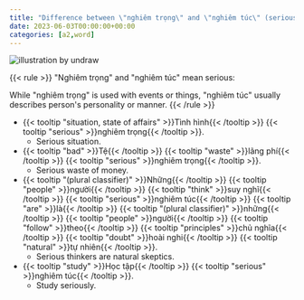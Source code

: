 ```yaml
---
title: "Difference between \"nghiêm trọng\" and \"nghiêm túc\" (serious)"
date: 2023-06-03T00:00:00+00:00
categories: [a2,word]
---
```


![illustration by undraw](/images/undraw/undraw_career_progress_ivdb.png)

{{< rule >}}
"Nghiêm trọng" and "nghiêm túc" mean serious:

While "nghiêm trọng" is used with events or things,
"nghiêm túc" usually describes person's personality or manner.
{{< /rule >}}

- {{< tooltip "situation, state of affairs" >}}Tình hình{{< /tooltip >}}
  {{< tooltip "serious" >}}nghiêm trọng{{< /tooltip >}}.
    - Serious situation.
- {{< tooltip "bad" >}}Tệ{{< /tooltip >}}
  {{< tooltip "waste" >}}lãng phí{{< /tooltip >}}
  {{< tooltip "serious" >}}nghiêm trọng{{< /tooltip >}}.
    - Serious waste of money.
- {{< tooltip "(plural classifier)" >}}Những{{< /tooltip >}}
  {{< tooltip "people" >}}người{{< /tooltip >}}
  {{< tooltip "think" >}}suy nghĩ{{< /tooltip >}}
  {{< tooltip "serious" >}}nghiêm túc{{< /tooltip >}}
  {{< tooltip "are" >}}là{{< /tooltip >}}
  {{< tooltip "(plural classifier)" >}}những{{< /tooltip >}}
  {{< tooltip "people" >}}người{{< /tooltip >}}
  {{< tooltip "follow" >}}theo{{< /tooltip >}}
  {{< tooltip "principles" >}}chủ nghĩa{{< /tooltip >}}
  {{< tooltip "doubt" >}}hoài nghi{{< /tooltip >}}
  {{< tooltip "natural" >}}tự nhiên{{< /tooltip >}}.
    - Serious thinkers are natural skeptics.
- {{< tooltip "study" >}}Học tập{{< /tooltip >}}
  {{< tooltip "serious" >}}nghiêm túc{{< /tooltip >}}.
    - Study seriously.
